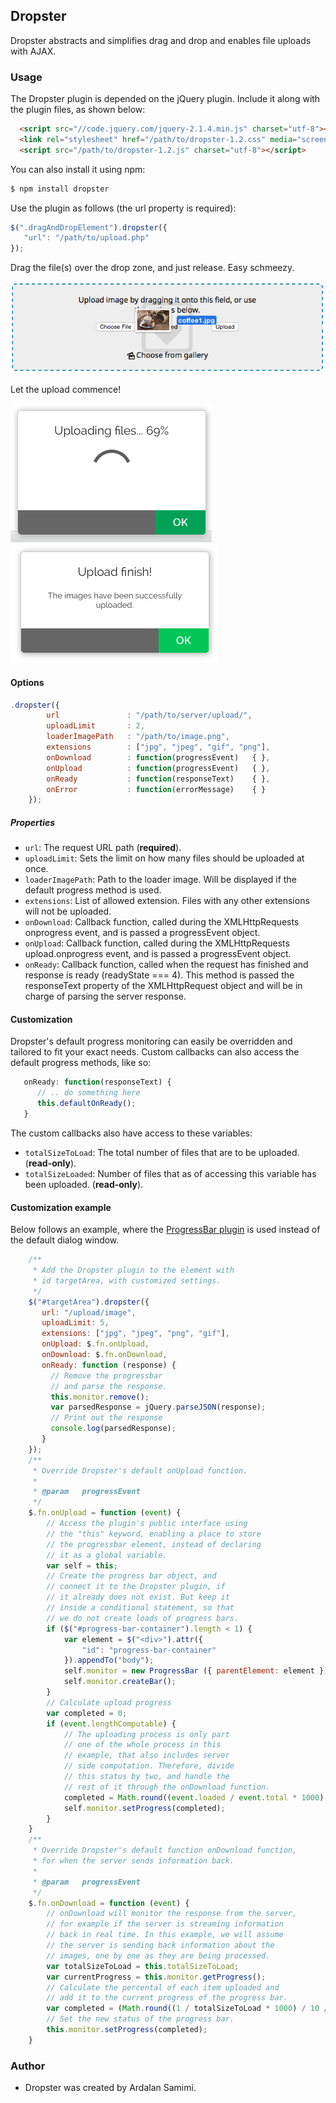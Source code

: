 ## Dropster
Dropster abstracts and simplifies drag and drop and enables file uploads with AJAX.

### Usage
The Dropster plugin is depended on the jQuery plugin. Include it along with the plugin files, as shown below:
```html
  <script src="//code.jquery.com/jquery-2.1.4.min.js" charset="utf-8"></script>
  <link rel="stylesheet" href="/path/to/dropster-1.2.css" media="screen" charset="utf-8">
  <script src="/path/to/dropster-1.2.js" charset="utf-8"></script>
```
You can also install it using npm:
```bash
$ npm install dropster
```
Use the plugin as follows (the url property is required):
```js
$(".dragAndDropElement").dropster({
   "url": "/path/to/upload.php"
});
```
Drag the file(s) over the drop zone, and just release. Easy schmeezy.

![Screenshot](https://github.com/pkrll/JavaScript/blob/master/Dropster/screenshot.png)

Let the upload commence!

![Screenshot](https://github.com/pkrll/JavaScript/blob/master/Dropster/screenshot-1.png)
![Screenshot](https://github.com/pkrll/JavaScript/blob/master/Dropster/screenshot-2.png)

#### Options
```js
.dropster({
        url               : "/path/to/server/upload/",
        uploadLimit       : 2,
        loaderImagePath   : "/path/to/image.png",
        extensions        : ["jpg", "jpeg", "gif", "png"],
        onDownload        : function(progressEvent)   { },
        onUpload          : function(progressEvent)   { },
        onReady           : function(responseText)    { },
        onError           : function(errorMessage)    { }
    });
```
##### Properties
* `url`: The request URL path (**required**).
* `uploadLimit`: Sets the limit on how many files should be uploaded at once.
* `loaderImagePath`: Path to the loader image. Will be displayed if the default progress method is used.
* `extensions`: List of allowed extension. Files with any other extensions will not be uploaded.
* `onDownload`: Callback function, called during the XMLHttpRequests onprogress event, and is passed a progressEvent object.
* `onUpload`: Callback function, called during the XMLHttpRequests upload.onprogress event, and is passed a progressEvent object.
* `onReady`: Callback function, called when the request has finished and response is ready (readyState === 4). This method is passed the responseText property of the XMLHttpRequest object and will be in charge of parsing the server response.

#### Customization
Dropster's default progress monitoring can easily be overridden and tailored to fit your exact needs. Custom callbacks can also access the default progress methods, like so:
```js
   onReady: function(responseText) {
      // .. do something here
      this.defaultOnReady();
   }
```
The custom callbacks also have access to these variables:
* `totalSizeToLoad`: The total number of files that are to be uploaded. (**read-only**).
* `totalSizeLoaded`: Number of files that as of accessing this variable has been uploaded. (**read-only**).

#### Customization example
Below follows an example, where the [ProgressBar plugin](https://github.com/pkrll/JavaScript/tree/master/Progressbar) is used instead of the default dialog window.
```js
    /**
     * Add the Dropster plugin to the element with
     * id targetArea, with customized settings.
     */
    $("#targetArea").dropster({
       url: "/upload/image",
       uploadLimit: 5,
       extensions: ["jpg", "jpeg", "png", "gif"],
       onUpload: $.fn.onUpload,
       onDownload: $.fn.onDownload,
       onReady: function (response) {
         // Remove the progressbar
         // and parse the response.
         this.monitor.remove();
         var parsedResponse = jQuery.parseJSON(response);
         // Print out the response
         console.log(parsedResponse);
       }
    });
    /**
     * Override Dropster's default onUpload function.
     *
     * @param   progressEvent
     */
    $.fn.onUpload = function (event) {
        // Access the plugin's public interface using
        // the "this" keyword, enabling a place to store
        // the progressbar element, instead of declaring
        // it as a global variable.
        var self = this;
        // Create the progress bar object, and
        // connect it to the Dropster plugin, if
        // it already does not exist. But keep it
        // inside a conditional statement, so that
        // we do not create loads of progress bars.
        if ($("#progress-bar-container").length < 1) {
            var element = $("<div>").attr({
                "id": "progress-bar-container"
            }).appendTo("body");
            self.monitor = new ProgressBar ({ parentElement: element });
            self.monitor.createBar();
        }
        // Calculate upload progress
        var completed = 0;
        if (event.lengthComputable) {
            // The uploading process is only part
            // one of the whole process in this
            // example, that also includes server
            // side computation. Therefore, divide
            // this status by two, and handle the
            // rest of it through the onDownload function.
            completed = Math.round((event.loaded / event.total * 1000) / 10 / 2);
            self.monitor.setProgress(completed);
        }
    }
    /**
     * Override Dropster's default function onDownload function,
     * for when the server sends information back.
     *
     * @param   progressEvent
     */
    $.fn.onDownload = function (event) {
        // onDownload will monitor the response from the server,
        // for example if the server is streaming information
        // back in real time. In this example, we will assume
        // the server is sending back information about the
        // images, one by one as they are being processed.
        var totalSizeToLoad = this.totalSizeToLoad;
        var currentProgress = this.monitor.getProgress();
        // Calculate the percental of each item uploaded and
        // add it to the current progress of the progress bar.
        var completed = (Math.round((1 / totalSizeToLoad * 1000) / 10 / 2) + currentProgress);
        // Set the new status of the progress bar.
        this.monitor.setProgress(completed);
    }
```
### Author
* Dropster was created by Ardalan Samimi.
